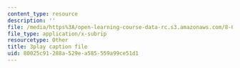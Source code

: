 ```yaml
---
content_type: resource
description: ''
file: /media/https%3A/open-learning-course-data-rc.s3.amazonaws.com/8-06-quantum-physics-iii-spring-2018/80025c91288a529ea585559a99ce51d1_qaj4u42XZLg.vtt
file_type: application/x-subrip
resourcetype: Other
title: 3play caption file
uid: 80025c91-288a-529e-a585-559a99ce51d1
---
```

